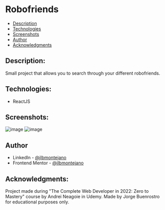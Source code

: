 # Robofriends

- [Description](#description)
- [Technologies](#technologies)
- [Screenshots](#screenshots)
- [Author](#author)
- [Acknowledgments](#acknowledgments)

## Description:
Small project that allows you to search through your different robofriends.

## Technologies:
- ReactJS

## Screenshots:

![image](https://user-images.githubusercontent.com/99704047/168500355-7a217c99-d6d6-4211-8374-4abe902e683d.png)
![image](https://user-images.githubusercontent.com/99704047/168500364-e7c67dd9-f8c4-4437-a7d3-7e3f9d650556.png)

## Author

- LinkedIn - [@jlbmontejano](https://www.linkedin.com/in/jlbmontejano/)
- Frontend Mentor - [@jlbmontejano](https://www.frontendmentor.io/profile/jlbmontejano)

## Acknowledgments:
Project made during "The Complete Web Developer in 2022: Zero to Mastery" course by Andrei Neagoie in Udemy.
Made by Jorge Buenrostro for educational purposes only.

